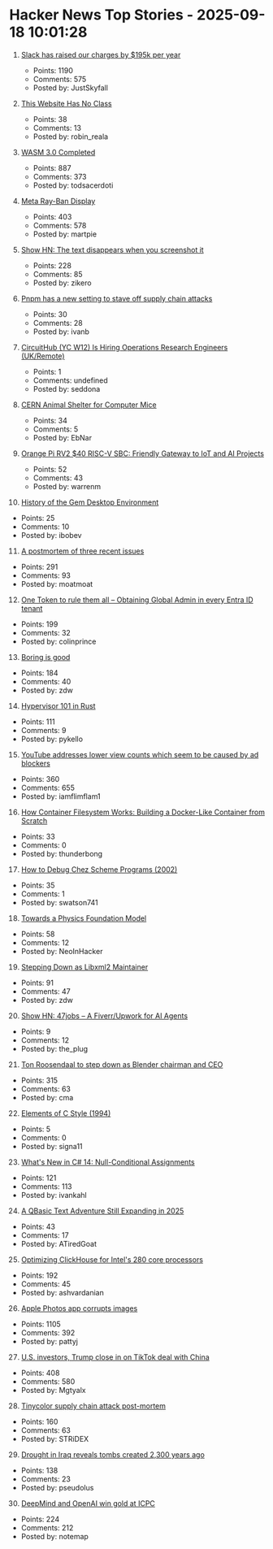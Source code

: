 # Hacker News Top Stories - 2025-09-18 10:01:28

1. [Slack has raised our charges by $195k per year](https://skyfall.dev/posts/slack)
   - Points: 1190
   - Comments: 575
   - Posted by: JustSkyfall

2. [This Website Has No Class](https://aaadaaam.com/notes/no-class/)
   - Points: 38
   - Comments: 13
   - Posted by: robin_reala

3. [WASM 3.0 Completed](https://webassembly.org/news/2025-09-17-wasm-3.0/)
   - Points: 887
   - Comments: 373
   - Posted by: todsacerdoti

4. [Meta Ray-Ban Display](https://www.meta.com/blog/meta-ray-ban-display-ai-glasses-connect-2025/)
   - Points: 403
   - Comments: 578
   - Posted by: martpie

5. [Show HN: The text disappears when you screenshot it](https://unscreenshottable.vercel.app/?text=Hello)
   - Points: 228
   - Comments: 85
   - Posted by: zikero

6. [Pnpm has a new setting to stave off supply chain attacks](https://pnpm.io/blog/releases/10.16)
   - Points: 30
   - Comments: 28
   - Posted by: ivanb

7. [CircuitHub (YC W12) Is Hiring Operations Research Engineers (UK/Remote)](https://www.ycombinator.com/companies/circuithub/jobs/UM1QSjZ-operations-research-engineer)
   - Points: 1
   - Comments: undefined
   - Posted by: seddona

8. [CERN Animal Shelter for Computer Mice](https://computer-animal-shelter.web.cern.ch/index.shtml)
   - Points: 34
   - Comments: 5
   - Posted by: EbNar

9. [Orange Pi RV2 $40 RISC-V SBC: Friendly Gateway to IoT and AI Projects](https://riscv.org/ecosystem-news/2025/09/orange-pi-rv2-40-risc-v-sbc-friendly-gateway-to-iot-and-ai-projects/)
   - Points: 52
   - Comments: 43
   - Posted by: warrenm

10. [History of the Gem Desktop Environment](https://nemanjatrifunovic.substack.com/p/history-of-the-gem-desktop-environment)
   - Points: 25
   - Comments: 10
   - Posted by: ibobev

11. [A postmortem of three recent issues](https://www.anthropic.com/engineering/a-postmortem-of-three-recent-issues)
   - Points: 291
   - Comments: 93
   - Posted by: moatmoat

12. [One Token to rule them all – Obtaining Global Admin in every Entra ID tenant](https://dirkjanm.io/obtaining-global-admin-in-every-entra-id-tenant-with-actor-tokens/)
   - Points: 199
   - Comments: 32
   - Posted by: colinprince

13. [Boring is good](https://jenson.org/boring/)
   - Points: 184
   - Comments: 40
   - Posted by: zdw

14. [Hypervisor 101 in Rust](https://tandasat.github.io/Hypervisor-101-in-Rust/)
   - Points: 111
   - Comments: 9
   - Posted by: pykello

15. [YouTube addresses lower view counts which seem to be caused by ad blockers](https://9to5google.com/2025/09/16/youtube-lower-view-counts-ad-blockers/)
   - Points: 360
   - Comments: 655
   - Posted by: iamflimflam1

16. [How Container Filesystem Works: Building a Docker-Like Container from Scratch](https://labs.iximiuz.com/tutorials/container-filesystem-from-scratch)
   - Points: 33
   - Comments: 0
   - Posted by: thunderbong

17. [How to Debug Chez Scheme Programs (2002)](https://www.scheme.com/debug/debug.html)
   - Points: 35
   - Comments: 1
   - Posted by: swatson741

18. [Towards a Physics Foundation Model](https://arxiv.org/abs/2509.13805)
   - Points: 58
   - Comments: 12
   - Posted by: NeoInHacker

19. [Stepping Down as Libxml2 Maintainer](https://discourse.gnome.org/t/stepping-down-as-libxml2-maintainer/31398)
   - Points: 91
   - Comments: 47
   - Posted by: zdw

20. [Show HN: 47jobs – A Fiverr/Upwork for AI Agents](https://47jobs.xyz)
   - Points: 9
   - Comments: 12
   - Posted by: the_plug

21. [Ton Roosendaal to step down as Blender chairman and CEO](https://www.cgchannel.com/2025/09/ton-roosendaal-to-step-down-as-blender-chairman-and-ceo/)
   - Points: 315
   - Comments: 63
   - Posted by: cma

22. [Elements of C Style (1994)](https://www.teamten.com/lawrence/style/)
   - Points: 5
   - Comments: 0
   - Posted by: signa11

23. [What's New in C# 14: Null-Conditional Assignments](https://blog.ivankahl.com/csharp-14-null-conditional-assignments/)
   - Points: 121
   - Comments: 113
   - Posted by: ivankahl

24. [A QBasic Text Adventure Still Expanding in 2025](https://the-ventureweaver.itch.io/)
   - Points: 43
   - Comments: 17
   - Posted by: ATiredGoat

25. [Optimizing ClickHouse for Intel's 280 core processors](https://clickhouse.com/blog/optimizing-clickhouse-intel-high-core-count-cpu)
   - Points: 192
   - Comments: 45
   - Posted by: ashvardanian

26. [Apple Photos app corrupts images](https://tenderlovemaking.com/2025/09/17/apple-photos-app-corrupts-images/)
   - Points: 1105
   - Comments: 392
   - Posted by: pattyj

27. [U.S. investors, Trump close in on TikTok deal with China](https://www.wsj.com/tech/details-emerge-on-u-s-china-tiktok-deal-594e009f)
   - Points: 408
   - Comments: 580
   - Posted by: Mgtyalx

28. [Tinycolor supply chain attack post-mortem](https://sigh.dev/posts/ctrl-tinycolor-post-mortem/)
   - Points: 160
   - Comments: 63
   - Posted by: STRiDEX

29. [Drought in Iraq reveals tombs created 2,300 years ago](https://www.smithsonianmag.com/smart-news/severe-droughts-in-iraq-reveals-dozens-of-ancient-tombs-created-2300-years-ago-180987347/)
   - Points: 138
   - Comments: 23
   - Posted by: pseudolus

30. [DeepMind and OpenAI win gold at ICPC](https://codeforces.com/blog/entry/146536)
   - Points: 224
   - Comments: 212
   - Posted by: notemap

